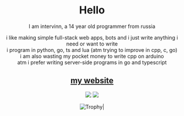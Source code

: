 <div align="center">
  <h1>Hello</h1>
  I am intervinn, a 14 year old programmer from russia </br>

i like making simple full-stack web apps, bots and i just write anything i need or want to write </br>
i program in python, go, ts and lua (atm trying to improve in cpp, c, go) </br>
i am also wasting my pocket money to write cpp on arduino </br>
atm i prefer writing server-side programs in go and typescript


<h2> <a href="https://intervinn.github.io">my website</a> </h2>

<span>
<img src="https://github-readme-stats.vercel.app/api/top-langs/?username=intervinn&layout=compact&theme=react&langs_count=20&hide=html,css,makefile,shell)](https://github.com/intervinn">
</span>
<span>
<img src="https://github-readme-stats.vercel.app/api?username=intervinn&&show_icons=true&theme=react&count_private=true">
</span>

![Trophy](https://github-profile-trophy.vercel.app/?username=intervinn&theme=discord&row=1&margin-w=5)|
</div>

